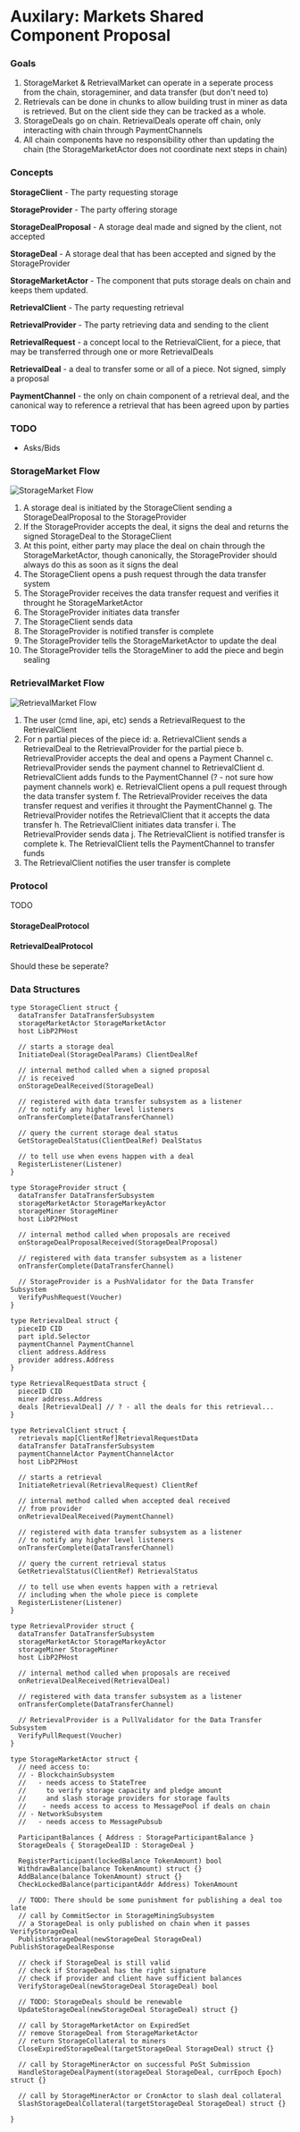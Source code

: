 # Auxilary: Markets Shared Component Proposal

### Goals

1. StorageMarket & RetrievalMarket can operate in a seperate process from the chain, storageminer, and data transfer (but don't need to)
2. Retrievals can be done in chunks to allow building trust in miner as data is retrieved. But on the client side they can be tracked as a whole.
3. StorageDeals go on chain. RetrievalDeals operate off chain, only interacting with chain through PaymentChannels
4. All chain components have no responsibility other than updating the chain (the StorageMarketActor does not coordinate next steps in chain)

### Concepts

**StorageClient** - The party requesting storage

**StorageProvider** - The party offering storage

**StorageDealProposal** - A storage deal made and signed by the client, not accepted

**StorageDeal** - A storage deal that has been accepted and signed by the StorageProvider

**StorageMarketActor** - The component that puts storage deals on chain and keeps them updated.

**RetrievalClient** - The party requesting retrieval

**RetrievalProvider** - The party retrieving data and sending to the client

**RetrievalRequest** - a concept local to the RetrievalClient, for a piece, that
may be transferred through one or more RetrievalDeals

**RetrievalDeal** - a deal to transfer some or all of a piece. Not signed, simply a proposal

**PaymentChannel** - the only on chain component of a retrieval deal, and the canonical way to reference a retrieval that has been agreed upon by parties

### TODO

- Asks/Bids

### StorageMarket Flow

![StorageMarket Flow](./storage-market-flow.png)

1. A storage deal is initiated by the StorageClient sending a StorageDealProposal to the StorageProvider
2. If the StorageProvider accepts the deal, it signs the deal and returns the signed StorageDeal to the StorageClient
3. At this point, either party may place the deal on chain through the StorageMarketActor, though canonically, the StorageProvider should always do this as soon as it signs the deal
4. The StorageClient opens a push request through the data transfer system
5. The StorageProvider receives the data transfer request and verifies it throught he StorageMarketActor
6. The StorageProvider initiates data transfer
7. The StorageClient sends data
8. The StorageProvider is notified transfer is complete
9. The StorageProvider tells the StorageMarketActor to update the deal
10. The StorageProvider tells the StorageMiner to add the piece and begin sealing

### RetrievalMarket Flow

![RetrievalMarket Flow](./retrieval-market-flow.png)

1. The user (cmd line, api, etc) sends a RetrievalRequest to the RetrievalClient
2. For n partial pieces of the piece id:
  a. RetrievalClient sends a RetrievalDeal to the RetrievalProvider for the partial piece
  b. RetrievalProvider accepts the deal and opens a Payment Channel
  c. RetrievalProvider sends the payment channel to RetrievalClient
  d. RetrievalClient adds funds to the PaymentChannel (? - not sure how payment channels work)
  e. RetrievalClient opens a pull request through the data transfer system
  f. The RetrievalProvider receives the data transfer request and verifies it throught the PaymentChannel
  g. The RetrievalProvider notifes the RetrievalClient that it accepts the data transfer
  h. The RetrievalClient initiates data transfer
  i. The RetrievalProvider sends data
  j. The RetrievalClient is notified transfer is complete
  k. The RetrievalClient tells the PaymentChannel to transfer funds
3. The RetrievalClient notifies the user transfer is complete

### Protocol

TODO

#### StorageDealProtocol
#### RetrievalDealProtocol

Should these be seperate?

### Data Structures

```golang
type StorageClient struct {
  dataTransfer DataTransferSubsystem
  storageMarketActor StorageMarketActor
  host LibP2PHost

  // starts a storage deal
  InitiateDeal(StorageDealParams) ClientDealRef
  
  // internal method called when a signed proposal
  // is received
  onStorageDealReceived(StorageDeal)

  // registered with data transfer subsystem as a listener
  // to notify any higher level listeners
  onTransferComplete(DataTransferChannel)

  // query the current storage deal status
  GetStorageDealStatus(ClientDealRef) DealStatus

  // to tell use when evens happen with a deal
  RegisterListener(Listener)
}

type StorageProvider struct {
  dataTransfer DataTransferSubsystem
  storageMarketActor StorageMarkeyActor
  storageMiner StorageMiner
  host LibP2PHost
  
  // internal method called when proposals are received
  onStorageDealProposalReceived(StorageDealProposal)

  // registered with data transfer subsystem as a listener
  onTransferComplete(DataTransferChannel)

  // StorageProvider is a PushValidator for the Data Transfer Subsystem
  VerifyPushRequest(Voucher)
}

type RetrievalDeal struct {
  pieceID CID
  part ipld.Selector
  paymentChannel PaymentChannel
  client address.Address
  provider address.Address
}

type RetrievalRequestData struct {
  pieceID CID
  miner address.Address
  deals [RetrievalDeal] // ? - all the deals for this retrieval...
}

type RetrievalClient struct {
  retrievals map[ClientRef]RetrievalRequestData
  dataTransfer DataTransferSubsystem
  paymentChannelActor PaymentChannelActor
  host LibP2PHost

  // starts a retrieval
  InitiateRetrieval(RetrievalRequest) ClientRef
  
  // internal method called when accepted deal received
  // from provider
  onRetrievalDealReceived(PaymentChannel)

  // registered with data transfer subsystem as a listener
  // to notify any higher level listeners
  onTransferComplete(DataTransferChannel)

  // query the current retrieval status
  GetRetrievalStatus(ClientRef) RetrievalStatus

  // to tell use when events happen with a retrieval
  // including when the whole piece is complete
  RegisterListener(Listener)
}

type RetrievalProvider struct {
  dataTransfer DataTransferSubsystem
  storageMarketActor StorageMarkeyActor
  storageMiner StorageMiner
  host LibP2PHost
  
  // internal method called when proposals are received
  onRetrievalDealReceived(RetrievalDeal)

  // registered with data transfer subsystem as a listener
  onTransferComplete(DataTransferChannel)

  // RetrievalProvider is a PullValidator for the Data Transfer Subsystem
  VerifyPullRequest(Voucher)
}

type StorageMarketActor struct {
  // need access to:
  // - BlockchainSubsystem
  //   - needs access to StateTree
  //     to verify storage capacity and pledge amount
  //     and slash storage providers for storage faults
  //    - needs access to access to MessagePool if deals on chain
  // - NetworkSubsystem
  //   - needs access to MessagePubsub

  ParticipantBalances { Address : StorageParticipantBalance }
  StorageDeals { StorageDealID : StorageDeal }

  RegisterParticipant(lockedBalance TokenAmount) bool
  WithdrawBalance(balance TokenAmount) struct {}
  AddBalance(balance TokenAmount) struct {}
  CheckLockedBalance(participantAddr Address) TokenAmount

  // TODO: There should be some punishment for publishing a deal too late
  // call by CommitSector in StorageMiningSubsystem
  // a StorageDeal is only published on chain when it passes VerifyStorageDeal
  PublishStorageDeal(newStorageDeal StorageDeal) PublishStorageDealResponse

  // check if StorageDeal is still valid
  // check if StorageDeal has the right signature
  // check if provider and client have sufficient balances
  VerifyStorageDeal(newStorageDeal StorageDeal) bool

  // TODO: StorageDeals should be renewable
  UpdateStorageDeal(newStorageDeal StorageDeal) struct {}

  // call by StorageMarketActor on ExpiredSet
  // remove StorageDeal from StorageMarketActor
  // return StorageCollateral to miners
  CloseExpiredStorageDeal(targetStorageDeal StorageDeal) struct {}

  // call by StorageMinerActor on successful PoSt Submission
  HandleStorageDealPayment(storageDeal StorageDeal, currEpoch Epoch) struct {}

  // call by StorageMinerActor or CronActor to slash deal collateral
  SlashStorageDealCollateral(targetStorageDeal StorageDeal) struct {}

}
```